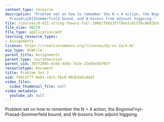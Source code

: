 ```yaml
---
content_type: resource
description: "Problem set on how to remember the N = 4 action, the Bogomol'nyi\u2013\
  Prasad\u2013Sommerfield bound, and W-bosons from adjoint higgsing."
file: /courses/8-821-string-theory-fall-2008/fb813f7f8eb1c6c5fbc0682b3ebc6ddf_pset02.pdf
file_size: 96570
file_type: application/pdf
learning_resource_types:
- Assignments
license: https://creativecommons.org/licenses/by-nc-sa/4.0/
ocw_type: OCWFile
parent_title: Assignments
parent_type: CourseSection
parent_uid: 397f2065-4c6d-4d5b-7e2e-25e65e5bf037
resourcetype: Document
title: Problem Set 2
uid: fb813f7f-8eb1-c6c5-fbc0-682b3ebc6ddf
video_files:
  video_thumbnail_file: null
video_metadata:
  youtube_id: null
---
```

Problem set on how to remember the N = 4 action, the Bogomol'nyi–Prasad–Sommerfield bound, and W-bosons from adjoint higgsing.